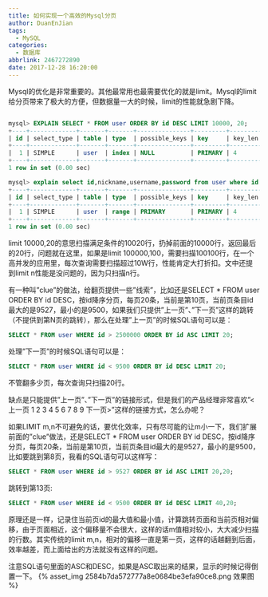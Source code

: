 ```yaml
---
title: 如何实现一个高效的Mysql分页
author: DuanEnJian
tags:
  - MySQL
categories:
  - 数据库
abbrlink: 2467272890
date: 2017-12-28 16:20:00
---
```

Mysql的优化是非常重要的。其他最常用也最需要优化的就是limit。Mysql的limit给分页带来了极大的方便，但数据量一大的时候，limit的性能就急剧下降。
<!-- more -->
```sql

mysql> EXPLAIN SELECT * FROM user ORDER BY id DESC LIMIT 10000, 20;
+----+-------------+-------+-------+---------------+---------+---------+------+-------+-------+
| id | select_type | table | type  | possible_keys | key     | key_len | ref  | rows  | Extra |
+----+-------------+-------+-------+---------------+---------+---------+------+-------+-------+
|  1 | SIMPLE      | user  | index | NULL          | PRIMARY | 4       | NULL | 10020 | NULL  |
+----+-------------+-------+-------+---------------+---------+---------+------+-------+-------+
1 row in set (0.00 sec)

mysql> explain select id,nickname,username,password from user where id > 2500000 order by id limit 10;
+----+-------------+-------+-------+---------------+---------+---------+------+---------+-----------------------+
| id | select_type | table | type  | possible_keys | key     | key_len | ref  | rows    | Extra                 |
+----+-------------+-------+-------+---------------+---------+---------+------+---------+-----------------------+
|  1 | SIMPLE      | user  | range | PRIMARY       | PRIMARY | 4       | NULL | 2450824 | Using index condition |
+----+-------------+-------+-------+---------------+---------+---------+------+---------+-----------------------+
1 row in set (0.00 sec)

```
limit 10000,20的意思扫描满足条件的10020行，扔掉前面的10000行，返回最后的20行，问题就在这里，如果是limit 100000,100，需要扫描100100行，在一个高并发的应用里，每次查询需要扫描超过10W行，性能肯定大打折扣。文中还提到limit n性能是没问题的，因为只扫描n行。

有一种叫”clue”的做法，给翻页提供一些”线索”，比如还是SELECT * FROM user ORDER BY id DESC，按id降序分页，每页20条，当前是第10页，当前页条目id最大的是9527，最小的是9500，如果我们只提供”上一页”、”下一页”这样的跳转（不提供到第N页的跳转），那么在处理”上一页”的时候SQL语句可以是：
```sql
SELECT * FROM user WHERE id > 2500000 ORDER BY id ASC LIMIT 20;
```
处理”下一页”的时候SQL语句可以是：
```sql
SELECT * FROM user WHERE id < 9500 ORDER BY id DESC LIMIT 20;
```
不管翻多少页，每次查询只扫描20行。

缺点是只能提供”上一页”、”下一页”的链接形式，但是我们的产品经理非常喜欢”<上一页 1 2 3 4 5 6 7 8 9 下一页>”这样的链接方式，怎么办呢？

如果LIMIT m,n不可避免的话，要优化效率，只有尽可能的让m小一下，我们扩展前面的”clue”做法，还是SELECT * FROM user ORDER BY id DESC，按id降序分页，每页20条，当前是第10页，当前页条目id最大的是9527，最小的是9500，比如要跳到第8页，我看的SQL语句可以这样写：
```sql
SELECT * FROM user WHERE id > 9527 ORDER BY id ASC LIMIT 20,20;
```
跳转到第13页:
```sql
SELECT * FROM user WHERE id < 9500 ORDER BY id DESC LIMIT 40,20;
```
原理还是一样，记录住当前页id的最大值和最小值，计算跳转页面和当前页相对偏移，由于页面相近，这个偏移量不会很大，这样的话m值相对较小，大大减少扫描的行数。其实传统的limit m,n，相对的偏移一直是第一页，这样的话越翻到后面，效率越差，而上面给出的方法就没有这样的问题。

注意SQL语句里面的ASC和DESC，如果是ASC取出来的结果，显示的时候记得倒置一下。
{% asset_img 2584b7da572777a8e0684be3efa90ce8.png 效果图 %}